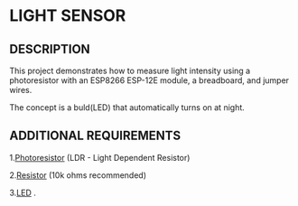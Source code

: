 # LIGHT SENSOR
## DESCRIPTION
This project demonstrates how to measure light intensity using a photoresistor with an ESP8266 ESP-12E module, a breadboard, and jumper wires.

The concept is a buld(LED) that automatically turns on at night.

## ADDITIONAL REQUIREMENTS
1.[Photoresistor](https://store.nerokas.co.ke/index.php?route=product/product&search=photoresis&product_id=978&search=photoresis) (LDR - Light Dependent Resistor)

2.[Resistor]() (10k ohms recommended)

3.[LED](https://store.nerokas.co.ke/sku-1277?search=LEDs) .

